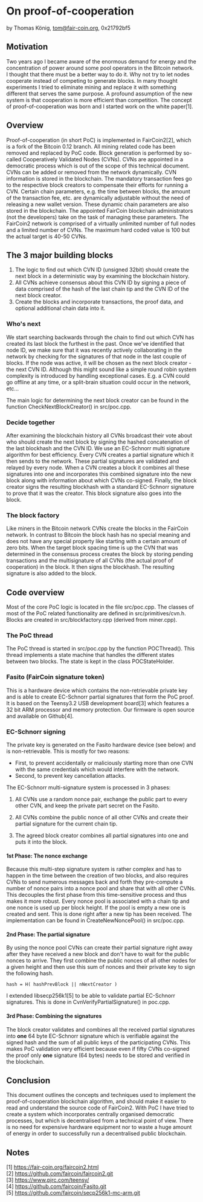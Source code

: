 # On proof-of-cooperation
by Thomas König, tom@fair-coin.org, 0x21792bf5

## Motivation
Two years ago I became aware of the enormous demand for energy and the concentration of power around some pool operators in the Bitcoin network.  I thought that there must be a better way to do it.  Why not try to let nodes cooperate instead of competing to generate blocks.  In many thought experiments I tried to eliminate mining and replace it with something different that serves the same purpose.  A profound assumption of the new system is that cooperation is more efficient than competition.  The concept of proof-of-cooperation was born and I started work on the white paper[1].

## Overview
Proof-of-cooperation (in short PoC) is implemented in FairCoin2[2], which is a fork of the Bitcoin 0.12 branch.  All mining related code has been removed and replaced by PoC code.  Block generation is performed by so-called Cooperatively Validated Nodes (CVNs).  CVNs are appointed in a democratic process which is out of the scope of this technical document.  CVNs can be added or removed from the network dynamically.  CVN information is stored in the blockchain.  The mandatory transaction fees go to the respective block creators to compensate their efforts for running a CVN.  Certain chain parameters, e.g. the time between blocks, the amount of the transaction fee, etc. are dynamically adjustable without the need of releasing a new wallet version.  These dynamic chain parameters are also stored in the blockchain.  The appointed FairCoin blockchain administrators (not the developers) take on the task of managing these parameters.  The FairCoin2 network is comprised of a virtually unlimited number of full nodes and a limited number of CVNs.  The maximum hard coded value is 100 but the actual target is 40-50 CVNs.

## The 3 major building blocks
1. The logic to find out which CVN ID (unsigned 32bit) should create the next
   block in a deterministic way by examining the blockchain history.
2. All CVNs achieve consensus about this CVN ID by signing a piece of data
   comprised of the hash of the last chain tip and the CVN ID of the next block
   creator.
3. Create the blocks and incorporate transactions, the proof data, and optional
   additional chain data into it.

### Who's next
We start searching backwards through the chain to find out which CVN has created its last block the furthest in the past.  Once we've identified that node ID, we make sure that it was recently actively collaborating in the network by checking for the signatures of that node in the last couple of blocks.  If the node was active, it will be chosen as the next block creator - the next CVN ID.  Although this might sound like a simple round robin system complexity is introduced by handling exceptional cases.  E.g. a CVN could go offline at any time, or a split-brain situation could occur in the network, etc...

The main logic for determining the next block creator can be found in the function CheckNextBlockCreator() in src/poc.cpp.


### Decide together
After examining the blockchain history all CVNs broadcast their vote about who should create the next block by signing the hashed concatenation of the last blockhash and the CVN ID.  We use an EC-Schnorr multi signature algorithm for best efficiency.  Every CVN creates a partial signature which it then sends to the network.  These partial signatures are validated and relayed by every node. When a CVN creates a block it combines all these signatures into one and incorporates this combined signature into the new block along with information about which CVNs co-signed.  Finally, the block creator signs the resulting blockhash with a standard EC-Schnorr signature to prove that it was the creator.  This block signature also goes into the block.

### The block factory
Like miners in the Bitcoin network CVNs create the blocks in the FairCoin network.  In contrast to Bitcoin the block hash has no special meaning and does not have any special property like starting with a certain amount of zero bits.   When the target block spacing time is up the CVN that was determined in the consensus process creates the block by storing pending transactions and the multisignature of all CVNs (the actual proof of cooperation) in the block.  It then signs the blockhash.  The resulting signature is also added to the block.

## Code overview
Most of the core PoC logic is located in the file src/poc.cpp.  The classes of most of the PoC related functionality are defined in src/primitives/cvn.h.  Blocks are created in src/blockfactory.cpp (derived from miner.cpp).

### The PoC thread
The PoC thread is started in src/poc.cpp by the function POCThread().  This thread implements a state machine that handles the different states between two blocks.  The state is kept in the class POCStateHolder.

### Fasito (FairCoin signature token)
This is a hardware device which contains the non-retrievable private key and is able to create EC-Schnorr partial signatures that form the PoC proof.  It is based on the Teensy3.2 USB development board[3] which features a 32 bit ARM processor and memory protection.  Our firmware is open source and available on Github[4].

### EC-Schnorr signing
The private key is generated on the Fasito hardware device (see below) and is non-retrievable.  This is mostly for two reasons:
* First, to prevent accidentally or maliciously starting more than one CVN with the same credentials which would interfere with the network.
* Second, to prevent key cancellation attacks.

The EC-Schnorr multi-signature system is processed in 3 phases:

1. All CVNs use a random nonce pair, exchange the public part to every other CVN, and keep the private part secret on the Fasito.

2. All CVNs combine the public nonce of all other CVNs and create their partial signature for the current chain tip.

3. The agreed block creator combines all partial signatures into one and puts it into the block.

#### 1st Phase: The nonce exchange
Because this multi-step signature system is rather complex and has to happen in the time between the creation of two blocks, and also requires CVNs to send numerous messages back and forth they pre-compute a number of nonce pairs into a nonce pool and share that with all other CVNs. This decouples the first phase from this time-sensitive process and thus makes it more robust.  Every nonce pool is associated with a chain tip and one nonce is used up per block height.  If the pool is empty a new one is created and sent.  This is done right after a new tip has been received.  The implementation can be found in CreateNewNoncePool() in src/poc.cpp.

#### 2nd Phase: The partial signature
By using the nonce pool CVNs can create their partial signature right away after they have received a new block and don't have to wait for the public nonces to arrive.  They first combine the public nonces of all other nodes for a given height and then use this sum of nonces and their private key to sign the following hash.

`hash = H( hashPrevBlock || nNextCreator )`

I extended libsecp256k1[5] to be able to validate partial EC-Schnorr signatures.  This is done in CvnVerifyPartialSignature() in poc.cpp.

#### 3rd Phase: Combining the signatures
The block creator validates and combines all the received partial signatures into **one** 64 byte EC-Schnorr signature which is verifiable against the signed hash and the sum of all public keys of the participating CVNs.  This makes PoC validation very efficient because even if fifty CVNs co-signed the proof only **one** signature (64 bytes) needs to be stored and verified in the blockchain.

## Conclusion
This document outlines the concepts and techniques used to implement the proof-of-cooperation blockchain algorithm, and should make it easier to read and understand the source code of FairCoin2.  With PoC I have tried to create a system which incorporates centrally organised democratic processes, but which is decentralised from a technical point of view.  There is no need for expensive hardware equipment nor to waste a huge amount of energy in order to successfully run a decentralised public blockchain.

Notes
-----
[1] https://fair-coin.org/faircoin2.html  
[2] https://github.com/faircoin/faircoin2.git  
[3] https://www.pjrc.com/teensy/  
[4] https://github.com/faircoin/Fasito.git  
[5] https://github.com/faircoin/secp256k1-mc-arm.git  

